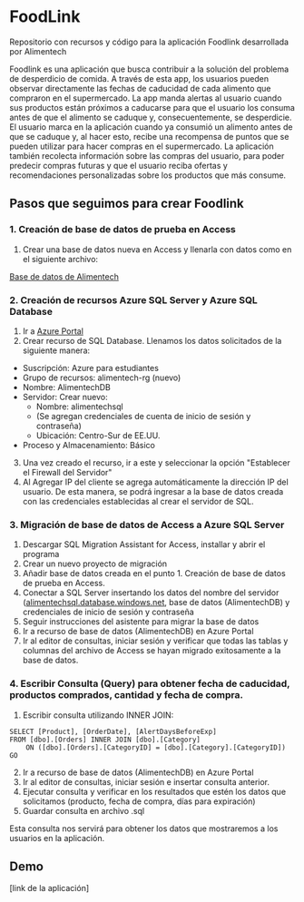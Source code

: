 # FoodLink
Repositorio con recursos y código para la aplicación Foodlink desarrollada por Alimentech

Foodlink es una aplicación que busca contribuir a la solución del problema de desperdicio de comida.
A través de esta app, los usuarios pueden observar directamente las fechas de caducidad de cada alimento que compraron en el supermercado. La app manda alertas al usuario cuando sus productos están próximos a caducarse para que el usuario los consuma antes de que el alimento se caduque y, consecuentemente, se desperdicie.
El usuario marca en la aplicación cuando ya consumió un alimento antes de que se caduque y, al hacer esto, recibe una recompensa de puntos que se pueden utilizar para hacer compras en el supermercado.
La aplicación también recolecta información sobre las compras del usuario, para poder predecir compras futuras y que el usuario reciba ofertas y recomendaciones personalizadas sobre los productos que más consume.

## Pasos que seguimos para crear Foodlink

### 1. Creación de base de datos de prueba en Access
1. Crear una base de datos nueva en Access y llenarla con datos como en el siguiente archivo:

[Base de datos de Alimentech](https://github.com/alimentech/FoodLink/blob/main/Base%20de%20datos%20AlimenTech.accdb)

### 2. Creación de recursos Azure SQL Server y Azure SQL Database
1. Ir a [Azure Portal](https://portal.azure.com)
2. Crear recurso de SQL Database. Llenamos los datos solicitados de la siguiente manera:
* Suscripción: Azure para estudiantes
* Grupo de recursos: alimentech-rg (nuevo)
* Nombre: AlimentechDB
* Servidor: Crear nuevo:
  * Nombre: alimentechsql
  * (Se agregan credenciales de cuenta de inicio de sesión y contraseña)
  * Ubicación: Centro-Sur de EE.UU.
* Proceso y Almacenamiento: Básico
3. Una vez creado el recurso, ir a este y seleccionar la opción "Establecer el Firewall del Servidor"
4. Al Agregar IP del cliente se agrega automáticamente la dirección IP del usuario. De esta manera, se podrá ingresar a la base de datos creada con las credenciales establecidas al crear el servidor de SQL.

### 3. Migración de base de datos de Access a Azure SQL Server
1. Descargar SQL Migration Assistant for Access, installar y abrir el programa
2. Crear un nuevo proyecto de migración
3. Añadir base de datos creada en el punto 1. Creación de base de datos de prueba en Access.
4. Conectar a SQL Server insertando los datos del nombre del servidor ([alimentechsql.database.windows.net](https://alimentechsql.database.windows.net), base de datos (AlimentechDB) y credenciales de inicio de sesión y contraseña
5. Seguir instrucciones del asistente para migrar la base de datos
6. Ir a recurso de base de datos (AlimentechDB) en Azure Portal
7. Ir al editor de consultas, iniciar sesión y verificar que todas las tablas y columnas del archivo de Access se hayan migrado exitosamente a la base de datos.

### 4. Escribir Consulta (Query) para obtener fecha de caducidad, productos comprados, cantidad y fecha de compra.
1. Escribir consulta utilizando INNER JOIN:
```
SELECT [Product], [OrderDate], [AlertDaysBeforeExp]
FROM [dbo].[Orders] INNER JOIN [dbo].[Category]
    ON ([dbo].[Orders].[CategoryID] = [dbo].[Category].[CategoryID])
GO
```
2. Ir a recurso de base de datos (AlimentechDB) en Azure Portal
3. Ir al editor de consultas, iniciar sesión e insertar consulta anterior.
4. Ejecutar consulta y verificar en los resultados que estén los datos que solicitamos (producto, fecha de compra, días para expiración)
5. Guardar consulta en archivo .sql

Esta consulta nos servirá para obtener los datos que mostraremos a los usuarios en la aplicación.

## Demo

[link de la aplicación]
